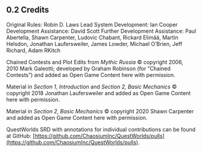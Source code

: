 ## 0.2 Credits

Original Rules: Robin D. Laws
Lead System Development: Ian Cooper
Development Assistance: David Scott
Further Development Assistance: Paul Abertella, Shawn Carpenter, Ludovic Chabant, Rickard Elimää, Martin Helsdon, Jonathan Laufersweiler, James Lowder, Michael O’Brien, Jeff Richard, Adam RKitch 

Chained Contests and Plot Edits from *Mythic Russia* © copyright 2006, 2010 Mark Galeotti; developed by Graham Robinson (for “Chained Contests”) and added as Open Game Content here with permission.

Material in *Section 1, Introduction* and *Section 2, Basic Mechanics* © copyright 2018 Jonathan Laufersweiler and added as Open Game Content here with permission.

Material in *Section 2, Basic Mechanics* © copyright 2020 Shawn Carpenter and added as Open Game Content here with permission.

QuestWorlds SRD with annotations for individual contributions can be found at GitHub: [https://github.com/ChaosiumInc/QuestWorlds/pulls](https://github.com/ChaosiumInc/QuestWorlds/pulls).

